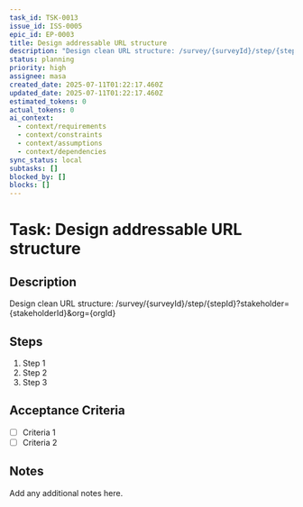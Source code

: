 ```yaml
---
task_id: TSK-0013
issue_id: ISS-0005
epic_id: EP-0003
title: Design addressable URL structure
description: "Design clean URL structure: /survey/{surveyId}/step/{stepId}?stakeholder={stakeholderId}&org={orgId}"
status: planning
priority: high
assignee: masa
created_date: 2025-07-11T01:22:17.460Z
updated_date: 2025-07-11T01:22:17.460Z
estimated_tokens: 0
actual_tokens: 0
ai_context:
  - context/requirements
  - context/constraints
  - context/assumptions
  - context/dependencies
sync_status: local
subtasks: []
blocked_by: []
blocks: []
---
```


# Task: Design addressable URL structure

## Description
Design clean URL structure: /survey/{surveyId}/step/{stepId}?stakeholder={stakeholderId}&org={orgId}

## Steps
1. Step 1
2. Step 2
3. Step 3

## Acceptance Criteria
- [ ] Criteria 1
- [ ] Criteria 2

## Notes
Add any additional notes here.
